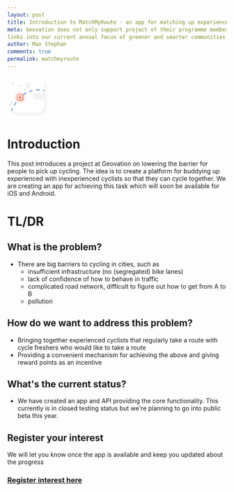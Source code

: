 ```yaml
---
layout: post
title: Introduction to MatchMyRoute - an app for matching up experienced with inexperienced cyclists
meta: Geovation does not only support project of their programme members, but we also work on our own projects. MatchMyRoute
links into our current annual focus of greener and smarter communities. Its aim is to make cycling more accessible and lower the barrier to picking up cycling. This is done by connecting experienced cyclists who regularly take a route with inexperienced cyclists who can join the experienced on their route.
author: Max Stephan
comments: true
permalink: matchmyroute
---
```


![MatchMyRoute Logo](/assets/matchmyroute_logo.png)

# Introduction

This post introduces a project at Geovation on lowering the barrier for people to pick up cycling. The idea is to create a platform for buddying up experienced with inexperienced cyclists so that they can cycle together. We are creating an app for achieving this task which will soon be available for iOS and Android.

# TL/DR

## What is the problem?

* There are big barriers to cycling in cities, such as
  * insufficient infrastructure (no (segregated) bike lanes)
  * lack of confidence of how to behave in traffic
  * complicated road network, difficult to figure out how to get from A to B
  * pollution

## How do we want to address this problem?

* Bringing together experienced cyclists that regularly take a route with cycle freshers who would like to take a route
* Providing a convenient mechanism for achieving the above and giving reward points as an incentive

## What's the current status?

* We have created an app and API providing the core functionality. This currently is in closed testing status but we're planning to go into public beta this year.

## Register your interest

We will let you know once the app is available and keep you updated about the progress

### [Register interest here](http://eepurl.com/cZSJXf)
